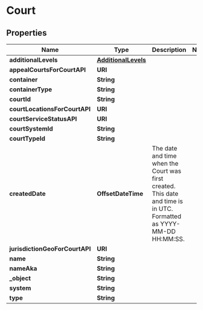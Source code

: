 

# Court


## Properties

| Name | Type | Description | Notes |
|------------ | ------------- | ------------- | -------------|
|**additionalLevels** | [**AdditionalLevels**](AdditionalLevels.md) |  |  |
|**appealCourtsForCourtAPI** | **URI** |  |  |
|**container** | **String** |  |  |
|**containerType** | **String** |  |  |
|**courtId** | **String** |  |  |
|**courtLocationsForCourtAPI** | **URI** |  |  |
|**courtServiceStatusAPI** | **URI** |  |  |
|**courtSystemId** | **String** |  |  |
|**courtTypeId** | **String** |  |  |
|**createdDate** | **OffsetDateTime** | The date and time when the Court was first created. This date and time is in UTC. Formatted as YYYY-MM-DD HH:MM:SS. |  |
|**jurisdictionGeoForCourtAPI** | **URI** |  |  |
|**name** | **String** |  |  |
|**nameAka** | **String** |  |  |
|**_object** | **String** |  |  |
|**system** | **String** |  |  |
|**type** | **String** |  |  |



